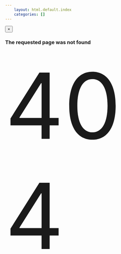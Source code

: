 ```yaml
---
    layout: html.default.index
    categories: []
---
```

<div markdown="0">
    <div id="modal-404" class="modal hide fade" tabindex="-1" role="dialog" aria-labelledby="myModalLabel" aria-hidden="true">
        <div class="modal-header">
            <button type="button" class="close" data-dismiss="modal" aria-hidden="true">&times;</button>
            <h3 id="myModalLabel"><i class="icon-warning-sign"></i> The requested page was not found</h3>
        </div>
        <div class="modal-body">
            <i class="icon-exclamation-sign" style="font-size:28em"></i>
            <div style="position:relative; height:0; font-size:21em; text-shadow: 0 0 5 #fff">404</div>
        </div>
    </div>
    <script>$(function(){ $('#modal-404').modal('show'); });</script>
</div>